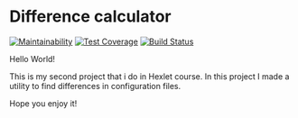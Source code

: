 # Difference calculator
[![Maintainability](https://api.codeclimate.com/v1/badges/6b2f4cd0c3a10513153b/maintainability)](https://codeclimate.com/github/GeVhoo/python-project-lvl2/maintainability)
[![Test Coverage](https://api.codeclimate.com/v1/badges/6b2f4cd0c3a10513153b/test_coverage)](https://codeclimate.com/github/GeVhoo/python-project-lvl2/test_coverage)
[![Build Status](https://travis-ci.org/GeVhoo/python-project-lvl2.svg?branch=master)](https://travis-ci.org/GeVhoo/python-project-lvl2)

Hello World!

This is my second project that i do in Hexlet course.
In this project I made a utility to find differences in configuration files.

Hope you enjoy it!
##
